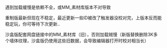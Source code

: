 遇到加载缓慢是依赖不全，或MM_素材库版本不对导致

重制版最新但现在不稳定，最近更新一些ID被改了触发器没校对完，上版本反而能稳定玩，你可等待下次更新..

沙盒版配套网盘链接中的MM_素材库（旧），否则加载贼慢（新版替换删除3K多个墙体纹理，沙盒版仍使用这些旧数据，会导致编辑器打开时校对相当长）
